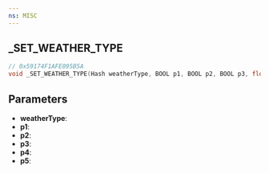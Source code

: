 ```yaml
---
ns: MISC
---
```

## _SET_WEATHER_TYPE

```c
// 0x59174F1AFE095B5A
void _SET_WEATHER_TYPE(Hash weatherType, BOOL p1, BOOL p2, BOOL p3, float p4, BOOL p5);
```

## Parameters
* **weatherType**:
* **p1**:
* **p2**:
* **p3**:
* **p4**:
* **p5**:
